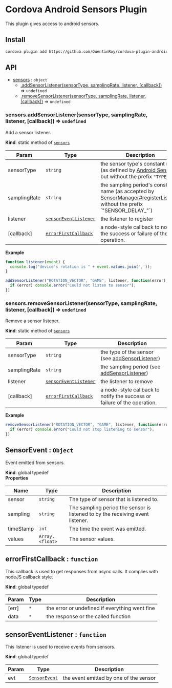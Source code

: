 # Cordova Android Sensors Plugin

This plugin gives access to android sensors.

## Install

```sh
cordova plugin add https://github.com/QuentinRoy/cordova-plugin-android-sensors.git
```


<a name="sensors"></a>

## API

* [sensors](#sensors) : <code>object</code>
    * [.addSensorListener(sensorType, samplingRate, listener, [callback])](#sensors.addSensorListener) ⇒ <code>undefined</code>
    * [.removeSensorListener(sensorType, samplingRate, listener, [callback])](#sensors.removeSensorListener) ⇒ <code>undefined</code>

<a name="sensors.addSensorListener"></a>

### sensors.addSensorListener(sensorType, samplingRate, listener, [callback]) ⇒ <code>undefined</code>
Add a sensor listener.

**Kind**: static method of [<code>sensors</code>](#sensors)  

| Param | Type | Description |
| --- | --- | --- |
| sensorType | <code>string</code> | the sensor type's constant name (as defined by [Android Sensor](https://developer.android.com/guide/topics/sensors/sensors_overview.html), but without the prefix `"TYPE_"`) |
| samplingRate | <code>string</code> | the sampling period's constant name (as accepted by [SensorManager#registerListener](https://developer.android.com/reference/android/hardware/SensorManager.html#registerListener(android.hardware.SensorEventListener,%20android.hardware.Sensor,%20int)) without the prefix `"SENSOR_DELAY_"`) |
| listener | [<code>sensorEventListener</code>](#sensorEventListener) | the listener to register |
| [callback] | [<code>errorFirstCallback</code>](#errorFirstCallback) | a node-style callback to notify the success or failure of the operation. |

**Example**  
```js
function listener(event) {
  console.log("device's rotation is " + event.values.join(','));
}

addSensorListener("ROTATION_VECTOR", "GAME", listener, function(error) {
  if (error) console.error("Could not listen to sensor");
})
```
<a name="sensors.removeSensorListener"></a>

### sensors.removeSensorListener(sensorType, samplingRate, listener, [callback]) ⇒ <code>undefined</code>
Remove a sensor listener.

**Kind**: static method of [<code>sensors</code>](#sensors)  

| Param | Type | Description |
| --- | --- | --- |
| sensorType | <code>string</code> | the type of the sensor (see [addSensorListener](#sensors.addSensorListener)) |
| samplingRate | <code>string</code> | the sampling period (see [addSensorListener](#sensors.addSensorListener)) |
| listener | [<code>sensorEventListener</code>](#sensorEventListener) | the listener to remove |
| [callback] | [<code>errorFirstCallback</code>](#errorFirstCallback) | a node-style callback to notify the success or failure of the operation. |

**Example**  
```js
removeSensorListener("ROTATION_VECTOR", "GAME", listener, function(error) {
  if (error) console.error("Could not stop listening to sensor");
})
```
<a name="SensorEvent"></a>

## SensorEvent : <code>Object</code>
Event emitted from sensors.

**Kind**: global typedef  
**Properties**

| Name | Type | Description |
| --- | --- | --- |
| sensor | <code>string</code> | The type of sensor that is listened to. |
| sampling | <code>string</code> | The sampling period the sensor is listened to by the receiving event listener. |
| timeStamp | <code>int</code> | The time the event was emitted. |
| values | <code>Array.&lt;float&gt;</code> | The sensor values. |

<a name="errorFirstCallback"></a>

## errorFirstCallback : <code>function</code>
This callback is used to get responses from async calls. It complies with
nodeJS callback style.

**Kind**: global typedef  

| Param | Type | Description |
| --- | --- | --- |
| [err] | <code>\*</code> | the error or undefined if everything went fine |
| data | <code>\*</code> | the response or the called function |

<a name="sensorEventListener"></a>

## sensorEventListener : <code>function</code>
This listener is used to receive events from sensors.

**Kind**: global typedef  

| Param | Type | Description |
| --- | --- | --- |
| evt | [<code>SensorEvent</code>](#SensorEvent) | the event emitted by one of the sensor |

